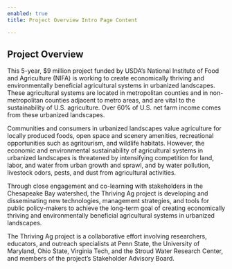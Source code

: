 ```yaml
---
enabled: true
title: Project Overview Intro Page Content

---
```

## Project Overview

This 5-year, $9 million project funded by USDA’s National Institute of Food and Agriculture (NIFA) is working to create economically thriving and environmentally beneficial agricultural systems in urbanized landscapes. These agricultural systems are located in metropolitan counties and in non-metropolitan counties adjacent to metro areas, and are vital to the sustainability of U.S. agriculture. Over 60% of U.S. net farm income comes from these urbanized landscapes.

Communities and consumers in urbanized landscapes value agriculture for locally produced foods, open space and scenery amenities, recreational opportunities such as agritourism, and wildlife habitats. However, the economic and environmental sustainability of agricultural systems in urbanized landscapes is threatened by intensifying competition for land, labor, and water from urban growth and sprawl, and by water pollution, livestock odors, pests, and dust from agricultural activities.

Through close engagement and co-learning with stakeholders in the Chesapeake Bay watershed, the Thriving Ag project is developing and disseminating new technologies, management strategies, and tools for public policy-makers to achieve the long-term goal of creating economically thriving and environmentally beneficial agricultural systems in urbanized landscapes.

The Thriving Ag project is a collaborative effort involving researchers, educators, and outreach specialists at Penn State, the University of Maryland, Ohio State, Virginia Tech, and the Stroud Water Research Center, and members of the project’s Stakeholder Advisory Board.